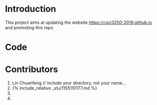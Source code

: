 # Introduction
This project aims at updating the website https://csci3250-2019.github.io and promoting this repo

# Code


# Contributors
1. Lin Chuanfeng  // include your directory, not your name...
2. {% include_relative _stu/1155110177.md %}
3.
4.

